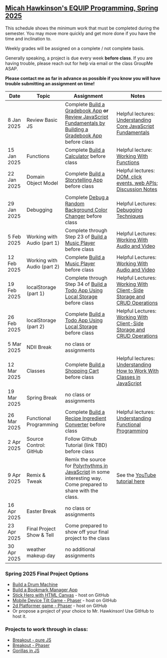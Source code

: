 [Micah Hawkinson's EQUIP Programming, Spring 2025](readme.md)
---

This schedule shows the minimum work that must be completed during the semester. You may move more quickly and get more done if you have the time and inclination to.

Weekly grades will be assigned on a complete / not complete basis. 

Generally speaking, a project is due every week **before class**. If you are having trouble, please reach out for help via email or the class GroupMe ASAP. 

**Please contact me as far in advance as possible if you know you will have trouble submitting an assignment on time!**

| Date | Topic | Assignment |Notes|
| ---  |  ---  | ---        | --- |
8 Jan 2025|Review Basic JS|Complete [Build a Gradebook App](https://www.freecodecamp.org/learn/full-stack-developer/#lab-gradebook-app) **or** [Review JavaScript Fundamentals by Building a Gradebook App](https://www.freecodecamp.org/learn/javascript-algorithms-and-data-structures-v8/#review-js-fundamentals-by-building-a-gradebook-app) before class|Helpful lectures: [Understanding Core JavaScript Fundamentals](https://www.freecodecamp.org/learn/full-stack-developer/#lecture-understanding-core-javascript-fundamentals)
15 Jan 2025|Functions|Complete [Build a Calculator](https://www.freecodecamp.org/learn/full-stack-developer/#workshop-calculator) before class|Helpful lecture: [Working With Functions](https://www.freecodecamp.org/learn/full-stack-developer/#lecture-working-with-functions)
22 Jan 2025|Domain Object Model|Complete [Build a Storytelling App](https://www.freecodecamp.org/learn/full-stack-developer/#workshop-storytelling-app) before class|Helpful lectures: [DOM, click events, web APIs](https://www.freecodecamp.org/learn/full-stack-developer/#lecture-working-with-the-dom-click-events-and-web-apis); [Discussion Notes](notes/20250122.md)
29 Jan 2025|Debugging|Complete [Debug a Random Background Color Changer](https://www.freecodecamp.org/learn/full-stack-developer/lab-random-background-color-changer/debug-a-random-background-color-changer) before class|Helpful Lectures: [Debugging Techniques](https://www.freecodecamp.org/learn/full-stack-developer/#lecture-debugging-techniques)
5 Feb 2025|Working with Audio (part 1)|Complete through Step 23 of [Build a Music Player](https://www.freecodecamp.org/learn/full-stack-developer/#workshop-music-player) before class|Helpful Lectures: [Working With Audio and Video](https://www.freecodecamp.org/learn/full-stack-developer/#lecture-working-with-audio-and-video)
12 Feb 2025|Working with Audio (part 2)|Complete [Build a Music Player](https://www.freecodecamp.org/learn/full-stack-developer/#workshop-music-player) before class|Helpful Lectures: [Working With Audio and Video](https://www.freecodecamp.org/learn/full-stack-developer/#lecture-working-with-audio-and-video)
19 Feb 2025|localStorage (part 1)|Complete through Step 34 of [Build a Todo App Using Local Storage](https://www.freecodecamp.org/learn/full-stack-developer/#workshop-todo-app) before class|Helpful Lectures: [Working With Client-Side Storage and CRUD Operations](https://www.freecodecamp.org/learn/full-stack-developer/#lecture-working-with-client-side-storage-and-crud-operations)
26 Feb 2025|localStorage (part 2)|Complete [Build a Todo App Using Local Storage](https://www.freecodecamp.org/learn/full-stack-developer/#workshop-todo-app) before class|Helpful Lectures: [Working With Client-Side Storage and CRUD Operations](https://www.freecodecamp.org/learn/full-stack-developer/#lecture-working-with-client-side-storage-and-crud-operations)
5 Mar 2025|NDII Break|no class or assignments|
12 Mar 2025|Classes|Complete [Build a Shopping Cart](https://www.freecodecamp.org/learn/full-stack-developer/#workshop-shopping-cart) before class|Helpful lectures: [Understanding How to Work With Classes in JavaScript](https://www.freecodecamp.org/learn/full-stack-developer/#lecture-understanding-how-to-work-with-classes-in-javascript)
19 Mar 2025|Spring Break|no class or assignments|
26 Mar 2025|Functional Programming|Complete [Build a Recipe Ingredient Converter](https://www.freecodecamp.org/learn/full-stack-developer/#workshop-recipe-ingredient-converter) before class|Helpful lectures: [Understanding Functional Programming](https://www.freecodecamp.org/learn/full-stack-developer/#lecture-understanding-functional-programming)
2 Apr 2025|Source Control: GitHub|Follow Github Tutorial (link TBD) before class|
9 Apr 2025|Remix & Tweak|Remix the source for [Polyrhythms in JavaScript](https://github.com/gniziemazity/polyrhythm) in some interesting way. Come prepared to share with the class.|See the [YouTube tutorial here](https://www.youtube.com/watch?v=FFyuRzq0nsg)
16 Apr 2025|Easter Break|no class or assignments|
23 Apr 2025|Final Project Show & Tell|Come prepared to show off your final project to the class|
30 Apr 2025|weather makeup day|no additional assignments|

### Spring 2025 Final Project Options
* [Build a Drum Machine](https://www.freecodecamp.org/learn/full-stack-developer/#lab-drum-machine)
* [Build a Bookmark Manager App](https://www.freecodecamp.org/learn/full-stack-developer/#lab-bookmark-manager-app)
* [Stick Hero with HTML Canvas](https://www.freecodecamp.org/news/javascript-game-tutorial-stick-hero-with-html-canvas/) - host on GitHub
* [Mobile Device Tilt Game - Phaser](https://developer.mozilla.org/en-US/docs/Games/Tutorials/HTML5_Gamedev_Phaser_Device_Orientation) - host on GitHub
* [2d Platformer game - Phaser](https://mozdevs.github.io/html5-games-workshop/en/guides/platformer/start-here/) - host on GitHub
* Or propose a project of your choice to Mr. Hawkinson! Use GitHub to host it.

### Projects to work through in class:
* [Breakout - pure JS](https://developer.mozilla.org/en-US/docs/Games/Tutorials/2D_Breakout_game_pure_JavaScript)
* [Breakout - Phaser](https://developer.mozilla.org/en-US/docs/Games/Tutorials/2D_breakout_game_Phaser)
* [Gorillas in JS](https://www.freecodecamp.org/news/gorillas-game-in-javascript/)
